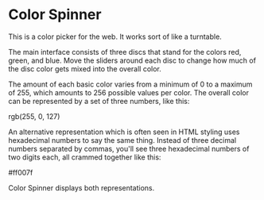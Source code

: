 # Color Spinner

This is a color picker for the web. It works sort of like a turntable.

The main interface consists of three discs that stand for the colors red, green, and blue. Move the sliders around each disc to change how much of the disc color gets mixed into the overall color.

The amount of each basic color varies from a minimum of 0 to a maximum of 255, which amounts to 256 possible values per color. The overall color can be represented by a set of three numbers, like this:

  rgb(255, 0, 127)

An alternative representation which is often seen in HTML styling uses hexadecimal numbers to say the same thing. Instead of three decimal numbers separated by commas, you'll see three hexadecimal numbers of two digits each, all crammed together like this:

  #ff007f

Color Spinner displays both representations.
